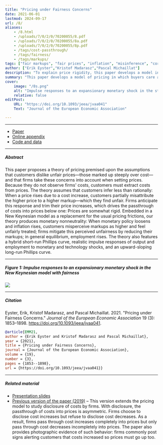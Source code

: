 ```yaml
---
title: "Pricing under Fairness Concerns" 
date: 2021-06-01
lastmod: 2024-09-17
url: /8/
aliases:
    - /8.html
    - /uploads/7/0/2/0/70200055/8.pdf
    - /uploads/7/0/2/0/70200055/8a.pdf
    - /uploads/7/0/2/0/70200055/8p.pdf
    - /tags/cost-passthrough/
    - /tags/fairness/
    - /tags/markups/
tags: ["fair markups", "fair prices", "inflation", "misinference", "corporate greed", "New Keynesian model", "Phillips curve", "price rigidity"]
author: ["Erik Eyster","Kristof Madarasz","Pascal Michaillat"]
description: "To explain price rigidity, this paper develops a model in which buyers care about the fairness of markups but cannot observe them. Published in JEEA, 2021." 
summary: "This paper develops a model of pricing in which buyers care about the fairness of markups but misinfer them from prices. The model yields price rigidity, generates realistic Phillips curves, and explains why people dislike inflation so much." 
cover:
    image: "/8s.png"
    alt: "Impulse responses to an expansionary monetary shock in the standard New Keynesian model and New Keynesian model with fairness concerns"
    relative: false
editPost:
    URL: "https://doi.org/10.1093/jeea/jvaa041"
    Text: "Journal of the European Economic Association"

---
```


---

+ [Paper](/8.pdf)
+ [Online appendix](/8a.pdf)
+ [Code and data](https://github.com/pmichaillat/fairness-concerns)

---

##### Abstract

This paper proposes a theory of pricing premised upon the assumptions that customers dislike unfair prices—those marked up steeply over cost—and that firms take these concerns into account when setting prices. Because they do not observe firms' costs, customers must extract costs from prices. The theory assumes that customers infer less than rationally: When a price rises due to a cost increase, customers partially misattribute the higher price to a higher markup—which they find unfair. Firms anticipate this response and trim their price increases, which drives the passthrough of costs into prices below one: Prices are somewhat rigid. Embedded in a New Keynesian model as a replacement for the usual pricing frictions, our theory produces monetary nonneutrality: When monetary policy loosens and inflation rises, customers misperceive markups as higher and feel unfairly treated; firms mitigate this perceived unfairness by reducing their markups; in general equilibrium, employment rises. The theory also features a hybrid short-run Phillips curve, realistic impulse responses of output and employment to monetary and technology shocks, and an upward-sloping long-run Phillips curve.

---

##### Figure 1:  Impulse responses to an expansionary monetary shock in the New Keynesian model with fairness

![](/8.png)

---

##### Citation

Eyster, Erik, Kristof Madarasz, and Pascal Michaillat. 2021. "Pricing under Fairness Concerns." *Journal of the European Economic Association* 19 (3): 1853–1898. https://doi.org/10.1093/jeea/jvaa041.

```BibTeX
@article{EMM21,
author = {Erik Eyster and Kristof Madarasz and Pascal Michaillat},
year = {2021},
title = {Pricing under Fairness Concerns},
journal = {Journal of the European Economic Association},
volume = {19},
number = {3},
pages = {1853--1898},
url = {https://doi.org/10.1093/jeea/jvaa041}}
```

---

##### Related material

+ [Presentation slides](/8p.pdf)
+ [Previous version of the paper (2019)](https://arxiv.org/pdf/1904.05656v2.pdf) – This version extends the pricing model to study disclosure of costs by firms. With disclosure, the passthrough of costs into prices is asymmetric. Firms choose to disclose cost increases but refuse to disclose cost decreases. As a result, firms pass through cost increases completely into prices but only pass through cost decreases incompletely into prices. The paper also provides photographic evidence of such behavior: firms commonly post signs alerting customers that costs increased so prices must go up too.